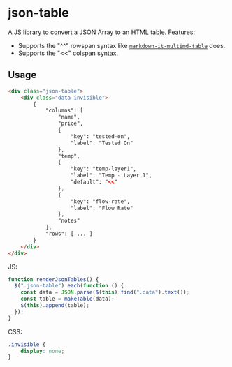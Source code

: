 # json-table

A JS library to convert a JSON Array to an HTML table. Features:
* Supports the "^^" rowspan syntax like [`markdown-it-multimd-table`](https://www.npmjs.com/package/markdown-it-multimd-table) does.
* Supports the "<<" colspan syntax.

## Usage

```html
<div class="json-table">
    <div class="data invisible">
        {
            "columns": [
                "name",
                "price",
                {
                    "key": "tested-on",
                    "label": "Tested On"
                },
                "temp",
                {
                    "key": "temp-layer1",
                    "label": "Temp - Layer 1",
                    "default": "<<"
                },
                {
                    "key": "flow-rate",
                    "label": "Flow Rate"
                },
                "notes"
            ],
            "rows": [ ... ]
        }
    </div>
</div>
```

JS:

```js
function renderJsonTables() {
  $(".json-table").each(function () {
    const data = JSON.parse($(this).find(".data").text());
    const table = makeTable(data);
    $(this).append(table);
  });
}
```

CSS:

```css
.invisible {
    display: none;
}
```
